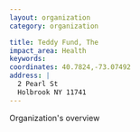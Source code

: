 ```yaml
---
layout: organization
category: organization

title: Teddy Fund, The
impact_area: Health
keywords: 
coordinates: 40.7824,-73.07492
address: |
  2 Pearl St
  Holbrook NY 11741
---
```

Organization's overview
